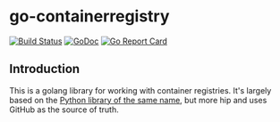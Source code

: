 # go-containerregistry

[![Build Status](https://travis-ci.org/google/go-containerregistry.svg?branch=master)](https://travis-ci.org/google/go-containerregistry)
[![GoDoc](https://godoc.org/github.com/google/go-containerregistry?status.svg)](https://godoc.org/github.com/google/go-containerregistry)
[![Go Report Card](https://goreportcard.com/badge/google/go-containerregistry)](https://goreportcard.com/report/google/go-containerregistry)

## Introduction

This is a golang library for working with container registries. It's largely based on the [Python library of the same name](https://github.com/google/containerregistry), but more hip and uses GitHub as the source of truth.
